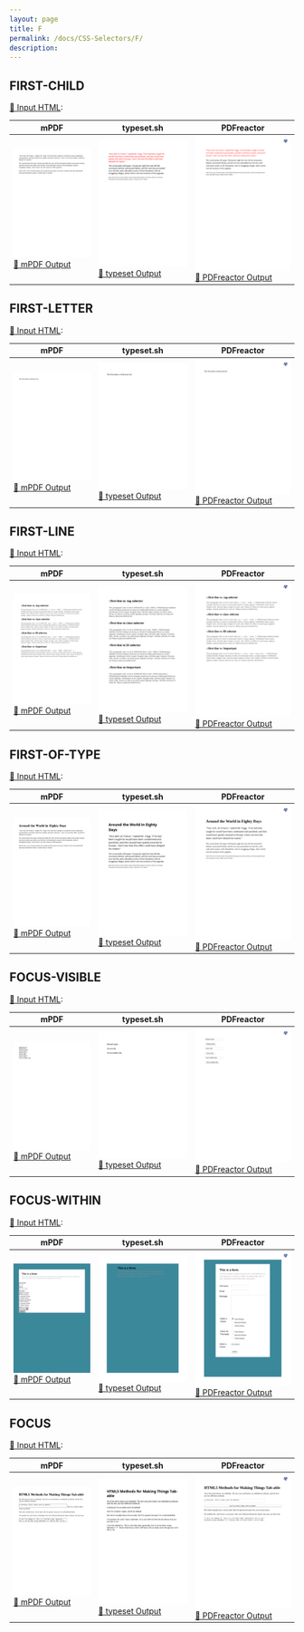```yaml
---
layout: page
title: F
permalink: /docs/CSS-Selectors/F/
description: 
---
```




## FIRST-CHILD

[📄 Input HTML](/html/CSS%20Selectors/F/first-child.html):

| mPDF | typeset.sh | PDFreactor |
|---------|---------|---------|
| ![mPDF Preview](mpdf__html_CSS_Selectors_F_first-child.html.png) [📕 mPDF Output](mpdf__html_CSS_Selectors_F_first-child.html.pdf) | ![typeset Preview](typeset__html_CSS_Selectors_F_first-child.html.png) [📕 typeset Output](typeset__html_CSS_Selectors_F_first-child.html.pdf) | ![PDFreactor Preview](pdfreactor__html_CSS_Selectors_F_first-child.html.png) [📕 PDFreactor Output](pdfreactor__html_CSS_Selectors_F_first-child.html.pdf)

## FIRST-LETTER

[📄 Input HTML](/html/CSS%20Selectors/F/first-letter.html):

| mPDF | typeset.sh | PDFreactor |
|---------|---------|---------|
| ![mPDF Preview](mpdf__html_CSS_Selectors_F_first-letter.html.png) [📕 mPDF Output](mpdf__html_CSS_Selectors_F_first-letter.html.pdf) | ![typeset Preview](typeset__html_CSS_Selectors_F_first-letter.html.png) [📕 typeset Output](typeset__html_CSS_Selectors_F_first-letter.html.pdf) | ![PDFreactor Preview](pdfreactor__html_CSS_Selectors_F_first-letter.html.png) [📕 PDFreactor Output](pdfreactor__html_CSS_Selectors_F_first-letter.html.pdf)

## FIRST-LINE

[📄 Input HTML](/html/CSS%20Selectors/F/first-line.html):

| mPDF | typeset.sh | PDFreactor |
|---------|---------|---------|
| ![mPDF Preview](mpdf__html_CSS_Selectors_F_first-line.html.png) [📕 mPDF Output](mpdf__html_CSS_Selectors_F_first-line.html.pdf) | ![typeset Preview](typeset__html_CSS_Selectors_F_first-line.html.png) [📕 typeset Output](typeset__html_CSS_Selectors_F_first-line.html.pdf) | ![PDFreactor Preview](pdfreactor__html_CSS_Selectors_F_first-line.html.png) [📕 PDFreactor Output](pdfreactor__html_CSS_Selectors_F_first-line.html.pdf)

## FIRST-OF-TYPE

[📄 Input HTML](/html/CSS%20Selectors/F/first-of-type.html):

| mPDF | typeset.sh | PDFreactor |
|---------|---------|---------|
| ![mPDF Preview](mpdf__html_CSS_Selectors_F_first-of-type.html.png) [📕 mPDF Output](mpdf__html_CSS_Selectors_F_first-of-type.html.pdf) | ![typeset Preview](typeset__html_CSS_Selectors_F_first-of-type.html.png) [📕 typeset Output](typeset__html_CSS_Selectors_F_first-of-type.html.pdf) | ![PDFreactor Preview](pdfreactor__html_CSS_Selectors_F_first-of-type.html.png) [📕 PDFreactor Output](pdfreactor__html_CSS_Selectors_F_first-of-type.html.pdf)

## FOCUS-VISIBLE

[📄 Input HTML](/html/CSS%20Selectors/F/focus-visible.html):

| mPDF | typeset.sh | PDFreactor |
|---------|---------|---------|
| ![mPDF Preview](mpdf__html_CSS_Selectors_F_focus-visible.html.png) [📕 mPDF Output](mpdf__html_CSS_Selectors_F_focus-visible.html.pdf) | ![typeset Preview](typeset__html_CSS_Selectors_F_focus-visible.html.png) [📕 typeset Output](typeset__html_CSS_Selectors_F_focus-visible.html.pdf) | ![PDFreactor Preview](pdfreactor__html_CSS_Selectors_F_focus-visible.html.png) [📕 PDFreactor Output](pdfreactor__html_CSS_Selectors_F_focus-visible.html.pdf)

## FOCUS-WITHIN

[📄 Input HTML](/html/CSS%20Selectors/F/focus-within.html):

| mPDF | typeset.sh | PDFreactor |
|---------|---------|---------|
| ![mPDF Preview](mpdf__html_CSS_Selectors_F_focus-within.html.png) [📕 mPDF Output](mpdf__html_CSS_Selectors_F_focus-within.html.pdf) | ![typeset Preview](typeset__html_CSS_Selectors_F_focus-within.html.png) [📕 typeset Output](typeset__html_CSS_Selectors_F_focus-within.html.pdf) | ![PDFreactor Preview](pdfreactor__html_CSS_Selectors_F_focus-within.html.png) [📕 PDFreactor Output](pdfreactor__html_CSS_Selectors_F_focus-within.html.pdf)

## FOCUS

[📄 Input HTML](/html/CSS%20Selectors/F/focus.html):

| mPDF | typeset.sh | PDFreactor |
|---------|---------|---------|
| ![mPDF Preview](mpdf__html_CSS_Selectors_F_focus.html.png) [📕 mPDF Output](mpdf__html_CSS_Selectors_F_focus.html.pdf) | ![typeset Preview](typeset__html_CSS_Selectors_F_focus.html.png) [📕 typeset Output](typeset__html_CSS_Selectors_F_focus.html.pdf) | ![PDFreactor Preview](pdfreactor__html_CSS_Selectors_F_focus.html.png) [📕 PDFreactor Output](pdfreactor__html_CSS_Selectors_F_focus.html.pdf)


